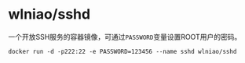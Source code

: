 # wlniao/sshd
一个开放SSH服务的容器镜像，可通过`PASSWORD`变量设置ROOT用户的密码。
```
docker run -d -p222:22 -e PASSWORD=123456 --name sshd wlniao/sshd
```